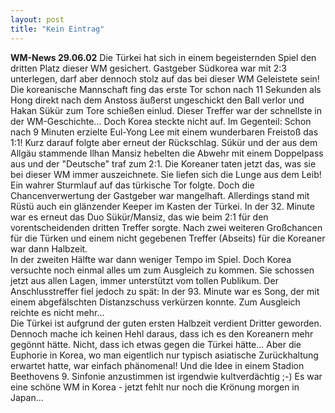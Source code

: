 ```yaml
---
layout: post
title: "Kein Eintrag"
---
```


**WM-News 29.06.02** Die Türkei hat sich in einem begeisternden Spiel den dritten Platz dieser WM gesichert. Gastgeber Südkorea war mit 2:3 unterlegen, darf aber dennoch stolz auf das bei dieser WM Geleistete sein!  
Die koreanische Mannschaft fing das erste Tor schon nach 11 Sekunden als Hong direkt nach dem Anstoss äußerst ungeschickt den Ball verlor und Hakan Sükür zum Tore schießen einlud. Dieser Treffer war der schnellste in der WM-Geschichte... Doch Korea steckte nicht auf. Im Gegenteil: Schon nach 9 Minuten erzielte Eul-Yong Lee mit einem wunderbaren Freistoß das 1:1! Kurz darauf folgte aber erneut der Rückschlag. Sükür und der aus dem Allgäu stammende Ilhan Mansiz hebelten die Abwehr mit einem Doppelpass aus und der "Deutsche" traf zum 2:1. Die Koreaner taten jetzt das, was sie bei dieser WM immer auszeichnete. Sie liefen sich die Lunge aus dem Leib! Ein wahrer Sturmlauf auf das türkische Tor folgte. Doch die Chancenverwertung der Gastgeber war mangelhaft. Allerdings stand mit Rüstü auch ein glänzender Keeper im Kasten der Türkei. In der 32. Minute war es erneut das Duo Sükür/Mansiz, das wie beim 2:1 für den vorentscheidenden dritten Treffer sorgte. Nach zwei weiteren Großchancen für die Türken und einem nicht gegebenen Treffer (Abseits) für die Koreaner war dann Halbzeit.  
In der zweiten Hälfte war dann weniger Tempo im Spiel. Doch Korea versuchte noch einmal alles um zum Ausgleich zu kommen. Sie schossen jetzt aus allen Lagen, immer unterstützt vom tollen Publikum. Der Anschlusstreffer fiel jedoch zu spät: In der 93. Minute war es Song, der mit einem abgefälschten Distanzschuss verkürzen konnte. Zum Ausgleich reichte es nicht mehr...  
Die Türkei ist aufgrund der guten ersten Halbzeit verdient Dritter geworden. Dennoch mache ich keinen Hehl daraus, dass ich es den Koreanern mehr gegönnt hätte. Nicht, dass ich etwas gegen die Türkei hätte... Aber die Euphorie in Korea, wo man eigentlich nur typisch asiatische Zurückhaltung erwartet hatte, war einfach phänomenal! Und die Idee in einem Stadion Beethovens 9. Sinfonie anzustimmen ist irgendwie kultverdächtig ;-) Es war eine schöne WM in Korea - jetzt fehlt nur noch die Krönung morgen in Japan...
